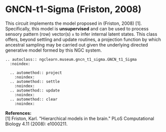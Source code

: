 # GNCN-t1-Sigma (Friston, 2008)

This circuit implements the model proposed in (Friston, 2008) [1].
Specifically, this model is **unsupervised** and can be used to process sensory
pattern (row) vector(s) `x` to infer internal latent states. This class offers,
beyond settling and update routines, a projection function by which ancestral
sampling may be carried out given the underlying directed generative model
formed by this NGC system.

```{eval-rst}
.. autoclass:: ngclearn.museum.gncn_t1_sigma.GNCN_t1_Sigma
  :noindex:

  .. automethod:: project
    :noindex:
  .. automethod:: settle
    :noindex:
  .. automethod:: update
    :noindex:
  .. automethod:: clear
    :noindex:
```

**References:** <br>
[1] Friston, Karl. "Hierarchical models in the brain." PLoS Computational
Biology 4.11 (2008): e1000211.

